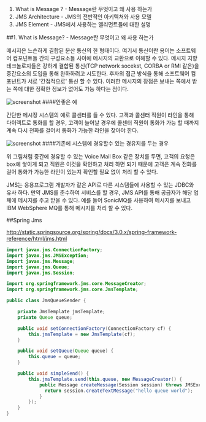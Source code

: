 
1. What is Message ? - Message란 무엇이고 왜 사용 하는가
2. JMS Architecture - JMS의 전반적인 아키텍쳐와 사용 모델
3. JMS Element - JMS에서 사용하는 엘리먼트들에 대한 설명


##1. What is Message? - Message란 무엇이고 왜 사용 하는가

메시지은 느슨하게 결합된 분산 통신의 한 형태이다. 
여기서 통신이란 용어는 소프트웨어 컴포넌트들 간의 구성요소들 사이에 메시지의 교환으로 이해할 수 있다. 
메시지 지향 테크놀로지들은 강하게 결합된 통신(TCP network socekst, CORBA or RMI 같은)을 중간요소의 
도입을 통해 완하하려고 시도한다.  후자의 접근 방식을 통해 소프트웨어 컴포넌트가 서로 '간접적으로' 통신 할 수 있다. 
이러한 메시지의 장점은 보내는 쪽에서 받는 쪽에 대한 정확한 정보가 없어도 가능 하다는 점이다.



![screenshot](http://cfile25.uf.tistory.com/image/171199524E0AB5AA2DC047)
####안좋은 예

간단한 메시징 시스템의 예로 콜센터를 들 수 있다.
고객과 콜센터 직원이 라인을 통해 다이렉트로 통화를 할 경우, 
고객이 늘어날 경우에 콜센터 직원이 통화가 가능 할 때까지 
계속 다시 전화를 걸어서 통화가 가능한 라인을 찾아야 한다.

![screenshot](http://cfile27.uf.tistory.com/image/17435D544E0AB64C0B118B)
####기존에 시스템에 경유할수 있는 경유지를 두는 경우

위 그림처럼 중간에 경유할 수 있는 Voice Mail Box 같은 장치를 두면, 
고객의 요청은 box에 쌓이게 되고 직원은 이것을 확인하고 처리 하면 되기 
때문에 고객은 계속 전화를 걸어 통화가 가능한 라인이 있는지 확인할 필요 없이 처리 할 수 있다.

JMS는 응용프로그램 개발자가 같은 API로 다른 시스템들에 사용할 수 있는 JDBC와 유사 하다.
만약 JMS를 준수하여 서비스를 할 경우, JMS API를 통해 공급자가 해당 업체에 메시지를 주고 받을 수 있다.
예를 들어 SonicMQ를 사용하여 메시지를 보내고 IBM WebSphere MQ를 통해 메시지를 처리 할 수 있다.

##Spring Jms 

http://static.springsource.org/spring/docs/3.0.x/spring-framework-reference/html/jms.html


```java
import javax.jms.ConnectionFactory;
import javax.jms.JMSException;
import javax.jms.Message;
import javax.jms.Queue;
import javax.jms.Session;

import org.springframework.jms.core.MessageCreator;
import org.springframework.jms.core.JmsTemplate;

public class JmsQueueSender {

    private JmsTemplate jmsTemplate;
    private Queue queue;

    public void setConnectionFactory(ConnectionFactory cf) {
        this.jmsTemplate = new JmsTemplate(cf);
    }

    public void setQueue(Queue queue) {
        this.queue = queue;
    }

    public void simpleSend() {
        this.jmsTemplate.send(this.queue, new MessageCreator() {
            public Message createMessage(Session session) throws JMSException {
              return session.createTextMessage("hello queue world");
            }
        });
    }
}

```


